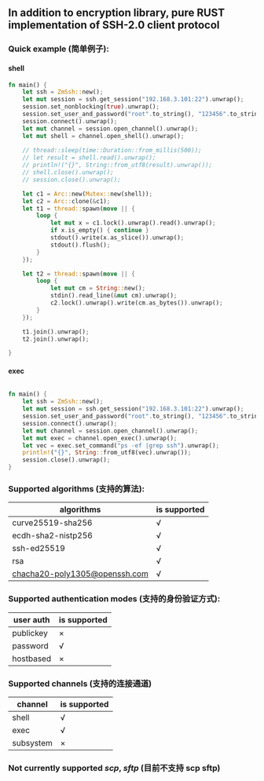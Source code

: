 ## In addition to encryption library, pure RUST implementation of SSH-2.0 client protocol



### Quick example (简单例子):
#### shell
```rust
fn main() {
    let ssh = ZmSsh::new();
    let mut session = ssh.get_session("192.168.3.101:22").unwrap();
    session.set_nonblocking(true).unwrap();
    session.set_user_and_password("root".to_string(), "123456".to_string());
    session.connect().unwrap();
    let mut channel = session.open_channel().unwrap();
    let mut shell = channel.open_shell().unwrap();
    
    // thread::sleep(time::Duration::from_millis(500));
    // let result = shell.read().unwrap();
    // println!("{}", String::from_utf8(result).unwrap());
    // shell.close().unwrap();
    // session.close().unwrap();

    let c1 = Arc::new(Mutex::new(shell));
    let c2 = Arc::clone(&c1);
    let t1 = thread::spawn(move || {
        loop {
            let mut x = c1.lock().unwrap().read().unwrap();
            if x.is_empty() { continue }
            stdout().write(x.as_slice()).unwrap();
            stdout().flush();
        }
    });

    let t2 = thread::spawn(move || {
        loop {
            let mut cm = String::new();
            stdin().read_line(&mut cm).unwrap();
            c2.lock().unwrap().write(cm.as_bytes()).unwrap();
        }
    });

    t1.join().unwrap();
    t2.join().unwrap();

}
```
#### exec
```rust

fn main() {
    let ssh = ZmSsh::new();
    let mut session = ssh.get_session("192.168.3.101:22").unwrap();
    session.set_user_and_password("root".to_string(), "123456".to_string());
    session.connect().unwrap();
    let mut channel = session.open_channel().unwrap();
    let mut exec = channel.open_exec().unwrap();
    let vec = exec.set_command("ps -ef |grep ssh").unwrap();
    println!("{}", String::from_utf8(vec).unwrap());
    session.close().unwrap();
}
```


### Supported algorithms (支持的算法):
| algorithms                    | is supported  |
|-------------------------------|---------------|
| curve25519-sha256             | √             |   
| ecdh-sha2-nistp256            | √             |  
| ssh-ed25519                   | √             |  
| rsa                           | √             |  
| chacha20-poly1305@openssh.com | √             |



### Supported authentication modes (支持的身份验证方式):

| user auth        | is supported |
|------------------|--------------|
| publickey        | ×            |   
| password         | √            |  
| hostbased        | ×            |  



### Supported channels (支持的连接通道)
| channel   | is supported  |
|-----------|---------------|
| shell     | √             |   
| exec      | √             |  
| subsystem | ×             |  



### Not currently supported *scp*, *sftp* (目前不支持 scp sftp)

